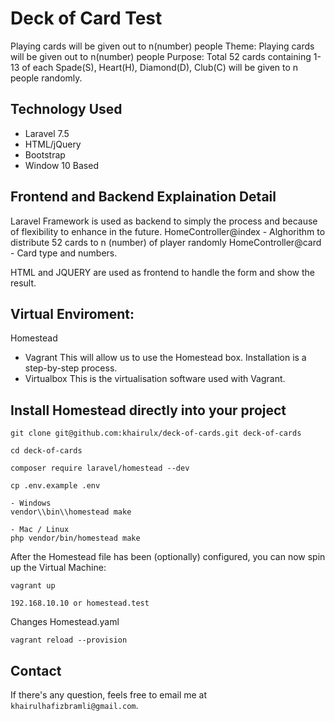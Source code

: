 # Deck of Card Test
Playing cards will be given out to n(number) people
Theme: Playing cards will be given out to n(number) people
Purpose: Total 52 cards containing 1-13 of each Spade(S), Heart(H), Diamond(D), Club(C) will be
given to n people randomly.

## Technology Used
- Laravel 7.5
- HTML/jQuery
- Bootstrap
- Window 10 Based

## Frontend and Backend Explaination Detail
Laravel Framework  is used as backend to simply the process and because of flexibility to enhance in the future.
HomeController@index - Alghorithm to distribute 52 cards to n (number) of player randomly
HomeController@card - Card type and numbers.

HTML and JQUERY are  used as frontend to handle the form and show the result.

## Virtual Enviroment:
 Homestead
- Vagrant This will allow us to use the Homestead box. Installation is a step-by-step process.
- Virtualbox This is the virtualisation software used with Vagrant. 

## Install Homestead directly into your project

```
git clone git@github.com:khairulx/deck-of-cards.git deck-of-cards

cd deck-of-cards

composer require laravel/homestead --dev

cp .env.example .env

- Windows
vendor\\bin\\homestead make

- Mac / Linux
php vendor/bin/homestead make

```

After the Homestead file has been (optionally) configured, you can now spin up the Virtual Machine:

```
vagrant up

192.168.10.10 or homestead.test

```
Changes Homestead.yaml

```
vagrant reload --provision

```

## Contact
If there's any question, feels free to email me at `khairulhafizbramli@gmail.com`.
